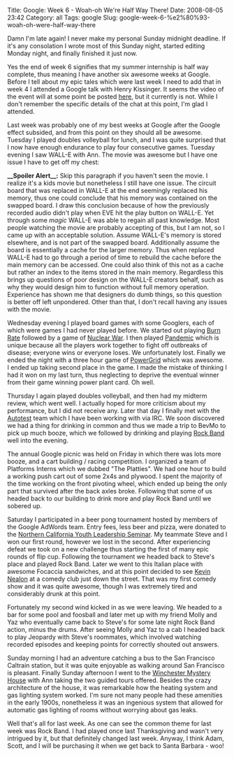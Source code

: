 Title: Google: Week 6 - Woah-oh We're Half Way There!
Date: 2008-08-05 23:42
Category: all
Tags: google
Slug: google-week-6-%e2%80%93-woah-oh-were-half-way-there

Damn I'm late again! I never make my personal Sunday midnight deadline. If it's
any consolation I wrote most of this Sunday night, started editing Monday
night, and finally finished it just now.

Yes the end of week 6 signifies that my summer internship is half way complete,
thus meaning I have another six awesome weeks at Google. Before I tell about my
epic tales which were last week I need to add that in week 4 I attended a
Google talk with Henry Kissinger. It seems the video of the event will at some
point be posted [here][], but it currently is not. While I don't remember the
specific details of the chat at this point, I'm glad I attended.

Last week was probably one of my best weeks at Google after the Google effect
subsided, and from this point on they should all be awesome. Tuesday I played
doubles volleyball for lunch, and I was quite surprised that I now have enough
endurance to play four consecutive games. Tuesday evening I saw WALL-E with
Ann. The movie was awesome but I have one issue I have to get off my chest:

**\_\_Spoiler Alert\_\_:** Skip this paragraph if you haven't seen the movie. I
realize it's a kids movie but nonetheless I still have one issue. The circuit
board that was replaced in WALL-E at the end seemingly replaced his memory,
thus one could conclude that his memory was contained on the swapped board. I
draw this conclusion because of how the previously recorded audio didn't play
when EVE hit the play button on WALL-E. Yet through some *magic* WALL-E was
able to regain all past knowledge. Most people watching the movie are probably
accepting of this, but I am not, so I came up with an acceptable solution.
Assume WALL-E's memory is stored elsewhere, and is not part of the swapped
board. Additionally assume the board is essentially a cache for the larger
memory. Thus when replaced WALL-E had to go through a period of time to rebuild
the cache before the main memory can be accessed. One could also think of this
not as a cache but rather an index to the items stored in the main memory.
Regardless this brings up questions of poor design on the WALL-E creators
behalf, such as why they would design him to function without full memory
operation. Experience has shown me that designers do dumb things, so this
question is better off left unpondered. Other than that, I don't recall having
any issues with the movie.

Wednesday evening I played board games with some Googlers, each of which were
games I had never played before. We started out playing [Burn Rate][] followed
by a game of [Nuclear War][]. I then played [Pandemic][] which is unique
because all the players work together to fight off outbreaks of disease;
everyone wins or everyone loses. We unfortunately lost. Finally we ended the
night with a three hour game of [PowerGrid][] which was awesome. I ended up
taking second place in the game. I made the mistake of thinking I had it won on
my last turn, thus neglecting to deprive the eventual winner from their game
winning power plant card. Oh well.

Thursday I again played doubles volleyball, and then had my midterm review,
which went well. I actually hoped for more criticism about my performance, but
I did not receive any. Later that day I finally met with the [Autotest][] team
which I have been working with via IRC. We soon discovered we had a thing for
drinking in common and thus we made a trip to BevMo to pick up much booze,
which we followed by drinking and playing [Rock Band][] well into the evening.

The annual Google picnic was held on Friday in which there was lots more booze,
and a cart building / racing competition. I organized a team of Platforms
Interns which we dubbed "The Platties". We had one hour to build a working push
cart out of some 2x4s and plywood. I spent the majority of the time working on
the front pivoting wheel, which ended up being the only part that survived
after the back axles broke. Following that some of us headed back to our
building to drink more and play Rock Band until we sobered up.

Saturday I participated in a beer pong tournament hosted by members of the
Google AdWords team. Entry fees, less beer and pizza, were donated to the
[Northern California Youth Leadership Seminar][]. My teammate Steve and I won
our first round, however we lost in the second. After experiencing defeat we
took on a new challenge thus starting the first of many epic rounds of flip
cup. Following the tournament we headed back to Steve's place and played Rock
Band. Later we went to this Italian place with awesome Focaccia sandwiches, and
at this point decided to see [Kevin Nealon][] at a comedy club just down the
street. That was my first comedy show and it was quite awesome, though I was
extremely tired and considerably drunk at this point.

Fortunately my second wind kicked in as we were leaving. We headed to a bar for
some pool and foosball and later met up with my friend Molly and Yaz who
eventually came back to Steve's for some late night Rock Band action, minus the
drums. After seeing Molly and Yaz to a cab I headed back to play Jeopardy with
Steve's roommates, which involved watching recorded episodes and keeping points
for correctly shouted out answers.

Sunday morning I had an adventure catching a bus to the San Francisco Caltrain
station, but it was quite enjoyable as walking around San Francisco is
pleasant. Finally Sunday afternoon I went to the [Winchester Mystery House][]
with Ann taking the two guided tours offered. Besides the crazy architecture of
the house, it was remarkable how the heating system and gas lighting system
worked. I'm sure not many people had these amenities in the early 1900s,
nonetheless it was an ingenious system that allowed for automatic gas lighting
of rooms without worrying about gas leaks.

Well that's all for last week. As one can see the common theme for last week
was Rock Band. I had played once last Thanksgiving and wasn't very intrigued by
it, but that definitely changed last week. Anyway, I think Adam, Scott, and I
will be purchasing it when we get back to Santa Barbara - woo!

  [here]: http://www.youtube.com/atgoogletalks
  [Burn Rate]: http://www.cool-studio.net/
  [Nuclear War]: http://en.wikipedia.org/wiki/Nuclear_War_(card_game)
  [Pandemic]: http://www.zmangames.com/boardgames/pandemic.htm
  [PowerGrid]: http://en.wikipedia.org/wiki/Power_Grid_(board_game)
  [Autotest]: http://test.kernel.org/autotest
  [Rock Band]: http://en.wikipedia.org/wiki/Rock_Band_(video_game)
  [Northern California Youth Leadership Seminar]: http://www.californialeaders.org/index.html
  [Kevin Nealon]: http://en.wikipedia.org/wiki/Kevin_Nealon
  [Winchester Mystery House]: http://en.wikipedia.org/wiki/Winchester_Mystery_House
